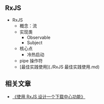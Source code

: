 ## RxJS

- RxJS
  - 概念：流
  - 实现类
    - Observable
    - Subject
  - 核心点
    - 冷热启动
  - pipe 操作符
  - [最佳实践使用](./RxJS 最佳实践使用.md)

## 相关文章

- [《使用 RxJS 设计一个下载中心功能》](./下载中心功能设计实现.md)